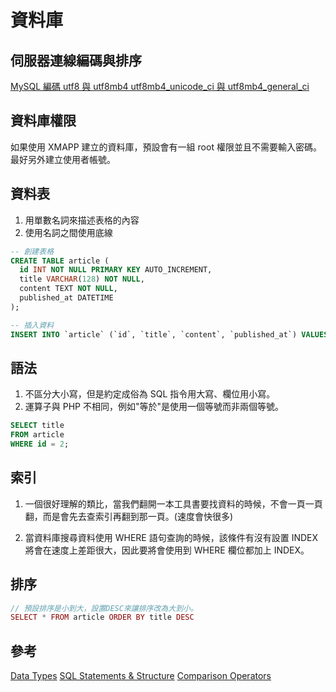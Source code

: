 # 資料庫

## 伺服器連線編碼與排序

[MySQL 編碼 utf8 與 utf8mb4 utf8mb4_unicode_ci 與 utf8mb4_general_ci](https://www.796t.com/article.php?id=20881)

## 資料庫權限

如果使用 XMAPP 建立的資料庫，預設會有一組 root 權限並且不需要輸入密碼。
最好另外建立使用者帳號。

## 資料表

1. 用單數名詞來描述表格的內容
2. 使用名詞之間使用底線

```sql
-- 創建表格
CREATE TABLE article (
  id INT NOT NULL PRIMARY KEY AUTO_INCREMENT,
  title VARCHAR(128) NOT NULL,
  content TEXT NOT NULL,
  published_at DATETIME
);

-- 插入資料
INSERT INTO `article` (`id`, `title`, `content`, `published_at`) VALUES (NULL, '如何培養興趣', '最常想起什麼?', '2022-07-09 03:26:59');
```

## 語法

1. 不區分大小寫，但是約定成俗為 SQL 指令用大寫、欄位用小寫。
2. 運算子與 PHP 不相同，例如"等於"是使用一個等號而非兩個等號。

```sql
SELECT title
FROM article
WHERE id = 2;
```

## 索引

1. 一個很好理解的類比，當我們翻開一本工具書要找資料的時候，不會一頁一頁翻，而是會先去查索引再翻到那一頁。(速度會快很多)

2. 當資料庫搜尋資料使用 WHERE 語句查詢的時候，該條件有沒有設置 INDEX 將會在速度上差距很大，因此要將會使用到 WHERE 欄位都加上 INDEX。

## 排序

```php
// 預設排序是小到大，設置DESC來讓排序改為大到小。
SELECT * FROM article ORDER BY title DESC
```

## 參考

[Data Types](https://mariadb.com/kb/en/data-types/)
[SQL Statements & Structure](https://mariadb.com/kb/en/sql-statements-structure/)
[Comparison Operators](https://mariadb.com/kb/en/comparison-operators/)
